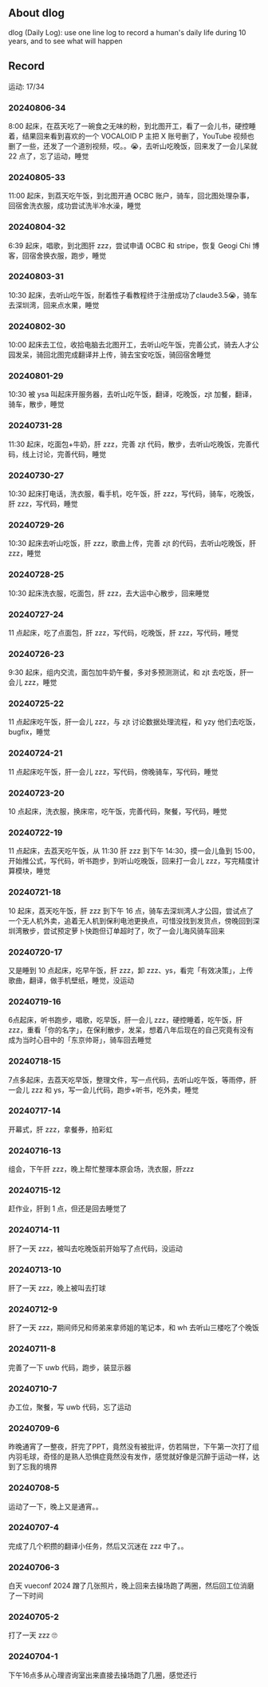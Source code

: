 ## About dlog

dlog (Daily Log): use one line log to record a human's daily life during 10 years, and to see what will happen

## Record

运动: 17/34

### 20240806-34

8:00 起床，在荔天吃了一碗食之无味的粉，到北图开工，看了一会儿书，硬控睡着，结果回来看到喜欢的一个 VOCALOID P 主把 X 账号删了，YouTube 视频也删了一些，还发了一个道别视频，哎。。😭，去听山吃晚饭，回来发了一会儿呆就 22 点了，忘了运动，睡觉

### 20240805-33

11:00 起床，到荔天吃午饭，到北图开通 OCBC 账户，骑车，回北图处理杂事，回宿舍洗衣服，成功尝试洗半冷水澡，睡觉

### 20240804-32

6:39 起床，唱歌，到北图肝 zzz，尝试申请 OCBC 和 stripe，恢复 Geogi Chi 博客，回宿舍换衣服，跑步，睡觉

### 20240803-31

10:30 起床，去听山吃午饭，耐着性子看教程终于注册成功了claude3.5😭，骑车去深圳湾，回来点水果，睡觉

### 20240802-30

10:00 起床去工位，收拾电脑去北图开工，去听山吃午饭，完善公式，骑去人才公园发呆，骑回北图完成翻译并上传，骑去宝安吃饭，骑回宿舍睡觉

### 20240801-29

10:30 被 ysa 叫起床开服务器，去听山吃午饭，翻译，吃晚饭，zjt 加餐，翻译，骑车，散步，睡觉

### 20240731-28

11:30 起床，吃面包+牛奶，肝 zzz，完善 zjt 代码，散步，去听山吃晚饭，完善代码，线上讨论，完善代码，睡觉

### 20240730-27

10:30 起床打电话，洗衣服，看手机，吃午饭，肝 zzz，写代码，骑车，吃晚饭，肝 zzz，写代码，睡觉

### 20240729-26

10:30 起床去听山吃饭，肝 zzz，歌曲上传，完善 zjt 的代码，去听山吃晚饭，肝 zzz，睡觉

### 20240728-25

10:30 起床洗衣服，吃面包，肝 zzz，去大运中心散步，回来睡觉

### 20240727-24

11 点起床，吃了点面包，肝 zzz，写代码，吃晚饭，肝 zzz，写代码，睡觉

### 20240726-23

9:30 起床，组内交流，面包加牛奶午餐，多对多预测测试，和 zjt 去吃饭，肝一会儿 zzz，睡觉

### 20240725-22

11 点起床吃午饭，肝一会儿 zzz，与 zjt 讨论数据处理流程，和 yzy 他们去吃饭，bugfix，睡觉

### 20240724-21

11 点起床吃午饭，肝一会儿 zzz，写代码，傍晚骑车，写代码，睡觉

### 20240723-20

10 点起床，洗衣服，换床帘，吃午饭，完善代码，聚餐，写代码，睡觉

### 20240722-19

11 点起床，去荔天吃午饭，从 11:30 肝 zzz 到下午 14:30，摸一会儿鱼到 15:00，开始推公式，写代码，听书跑步，到听山吃晚饭，回来打一会儿 zzz，写完精度计算模块，睡觉

### 20240721-18

10 起床，荔天吃午饭，肝 zzz 到下午 16 点，骑车去深圳湾人才公园，尝试点了一个无人机外卖，追着无人机到保利电池更换点，可惜没找到发货点，傍晚回到深圳湾散步，尝试预定萝卜快跑但订单超时了，吹了一会儿海风骑车回来

### 20240720-17

又是睡到 10 点起床，吃早午饭，肝 zzz，卸 zzz、ys，看完「有效决策」，上传歌曲，翻译，做手机壁纸，睡觉，没运动

### 20240719-16

6点起床，听书跑步，唱歌，吃早饭，肝一会儿 zzz，硬控睡着，吃午饭，肝 zzz，重看「你的名字」，在保利散步，发呆，想着八年后现在的自己究竟有没有成为当时心目中的「东京帅哥」，骑车回去睡觉

### 20240718-15

7点多起床，去荔天吃早饭，整理文件，写一点代码，去听山吃午饭，等雨停，肝一会儿 zzz 和 ys，写一会儿代码，跑步+听书，吃外卖，睡觉

### 20240717-14

开幕式，肝 zzz，拿餐券，拍彩虹

### 20240716-13

组会，下午肝 zzz，晚上帮忙整理本原会场，洗衣服，肝zzz

### 20240715-12

赶作业，肝到 1 点，但还是回去睡觉了

### 20240714-11

肝了一天 zzz，被叫去吃晚饭前开始写了点代码，没运动

### 20240713-10

肝了一天 zzz，晚上被叫去打球

### 20240712-9

肝了一天 zzz，期间师兄和师弟来拿师姐的笔记本，和 wh 去听山三楼吃了个晚饭

### 20240711-8

完善了一下 uwb 代码，跑步，装显示器

### 20240710-7

办工位，聚餐，写 uwb 代码，忘了运动

### 20240709-6

昨晚通宵了一整夜，肝完了PPT，竟然没有被批评，仿若隔世，下午第一次打了组内羽毛球，奇怪的是熟人恐惧症竟然没有发作，感觉就好像是沉醉于运动一样，达到了忘我的境界

### 20240708-5

运动了一下，晚上又是通宵。。

### 20240707-4

完成了几个积攒的翻译小任务，然后又沉迷在 zzz 中了。。

### 20240706-3

白天 vueconf 2024 蹭了几张照片，晚上回来去操场跑了两圈，然后回工位消磨了一下时间

### 20240705-2

打了一天 zzz 🙄

### 20240704-1

下午16点多从心理咨询室出来直接去操场跑了几圈，感觉还行
